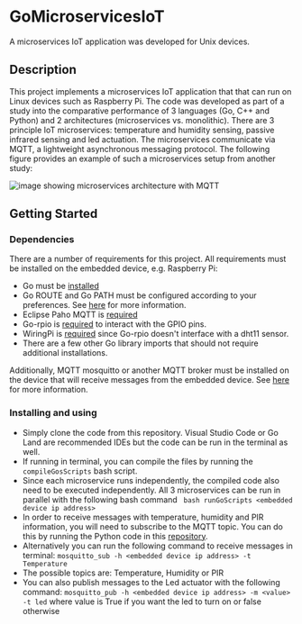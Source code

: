 # GoMicroservicesIoT

A microservices IoT application was developed for Unix devices.

## Description

This project implements a microservices IoT application that that can run on Linux devices such as Raspberry Pi. The code was developed as part of a study into the comparative performance of 3 languages (Go, C++ and Python) and 2 architectures (microservices vs. monolithic). There are 3 principle IoT microservices: temperature and humidity sensing, passive infrared sensing and led actuation. The microservices communicate via MQTT, a lightweight asynchronous messaging protocol. The following figure provides an example of such a microservices setup from another study:

![image showing microservices architecture with MQTT](https://devblog.axway.com/wp-content/uploads/MQTT_2.png)

## Getting Started

### Dependencies

There are a number of requirements for this project. All requirements must be installed on the embedded device, e.g. Raspberry Pi:

* Go must be [installed](https://golang.org/dl/)
* Go ROUTE and Go PATH must be configured according to your preferences. See [here](https://www.geeksforgeeks.org/golang-gopath-and-goroot/) for more information.
* Eclipse Paho MQTT is [required](https://github.com/eclipse/paho.mqtt.golang)
* Go-rpio is [required](https://github.com/stianeikeland/go-rpio) to interact with the GPIO pins.
* WiringPi is [required]() since Go-rpio doesn't interface with a dht11 sensor.
* There are a few other Go library imports that should not require additional installations. 

Additionally, MQTT mosquitto or another MQTT broker must be installed on the device that will receive messages from the embedded device. See [here](https://mosquitto.org/) for more information.

### Installing and using

* Simply clone the code from this repository. Visual Studio Code or Go Land are recommended IDEs but the code can be run in the terminal as well.
* If running in terminal, you can compile the files by running the ```compileGosScripts``` bash script.
* Since each microservice runs independently, the compiled code also need to be executed independently. All 3 microservices can be run in parallel with the following bash command ``` bash runGoScripts <embedded device ip address>```
* In order to receive messages with temperature, humidity and PIR information, you will need to subscribe to the MQTT topic. You can do this by running the Python code in this [repository](https://github.com/ZoeZinovia/PythonMicroserviceSubscriber).
* Alternatively you can run the following command to receive messages in terminal:
```mosquitto_sub -h <embedded device ip address> -t Temperature```
* The possible topics are: Temperature, Humidity or PIR
* You can also publish messages to the Led actuator with the following command:
```mosquitto_pub -h <embedded device ip address> -m <value> -t led```
  where value is True if you want the led to turn on or false otherwise
